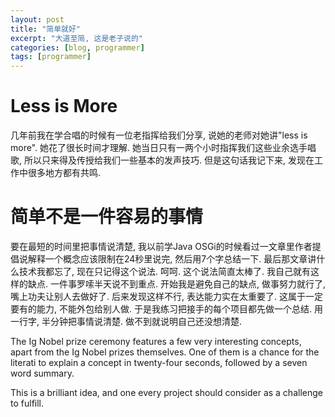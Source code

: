 ```yaml
---
layout: post
title: "简单就好"
excerpt: "大道至简, 这是老子说的"
categories: [blog, programmer]
tags: [programmer]
---
```


Less is More
===============
几年前我在学合唱的时候有一位老指挥给我们分享, 说她的老师对她讲"less is more". 她花了很长时间才理解. 她当日只有一两个小时指挥我们这些业余选手唱歌, 所以只来得及传授给我们一些基本的发声技巧. 但是这句话我记下来, 发现在工作中很多地方都有共鸣. 

简单不是一件容易的事情
=======================
要在最短的时间里把事情说清楚, 我以前学Java OSGi的时候看过一文章里作者提倡说解释一个概念应该限制在24秒里说完, 然后用7个字总结一下. 最后那文章讲什么技术我都忘了, 现在只记得这个说法. 呵呵.
这个说法简直太棒了. 我自己就有这样的缺点. 一件事罗嗦半天说不到重点. 开始我是避免自己的缺点, 做事努力就行了, 嘴上功夫让别人去做好了. 后来发现这样不行, 表达能力实在太重要了. 这属于一定要有的能力, 不能外包给别人做. 于是我练习把接手的每个项目都先做一个总结. 用一行字, 半分钟把事情说清楚. 做不到就说明自己还没想清楚. 

 The Ig Nobel prize ceremony features a few very interesting concepts, apart from the Ig Nobel prizes themselves. One of them is a chance for the literati to explain a concept in twenty-four seconds, followed by a seven word summary.

 This is a brilliant idea, and one every project should consider as a challenge to fulfill. 
